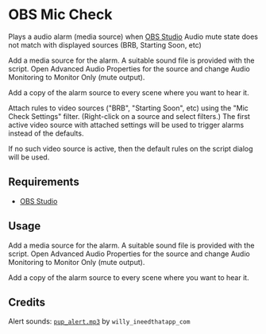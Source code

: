 # OBS Mic Check

Plays a audio alarm (media source) when [OBS Studio](https://obsproject.com/) Audio mute state does not match with displayed sources (BRB, Starting Soon, etc)

Add a media source for the alarm. A suitable sound file is provided with the script. Open Advanced Audio Properties for the source and change Audio Monitoring to Monitor Only (mute output).

Add a copy of the alarm source to every scene where you want to hear it.

Attach rules to video sources ("BRB", "Starting Soon", etc) using the "Mic Check Settings" filter. (Right-click on a source and select filters.) The first active video source with attached settings will be used to trigger alarms instead of the defaults.

If no such video source is active, then the default rules on the script dialog will be used.

## Requirements

- [OBS Studio](https://obsproject.com/)

## Usage

Add a media source for the alarm. A suitable sound file is provided with the script. Open Advanced Audio Properties for the source and change Audio Monitoring to Monitor Only (mute output).

Add a copy of the alarm source to every scene where you want to hear it.

## Credits

Alert sounds: [`pup_alert.mp3`](https://freesound.org/people/willy_ineedthatapp_com/sounds/167337/) by `willy_ineedthatapp_com`
